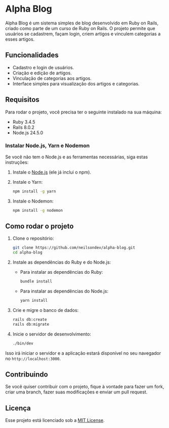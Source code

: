 # Alpha Blog

Alpha Blog é um sistema simples de blog desenvolvido em Ruby on Rails, criado como parte de um curso de Ruby on Rails. O projeto permite que usuários se cadastrem, façam login, criem artigos e vinculem categorias a esses artigos.

## Funcionalidades

- Cadastro e login de usuários.
- Criação e edição de artigos.
- Vinculação de categorias aos artigos.
- Interface simples para visualização dos artigos e categorias.

## Requisitos

Para rodar o projeto, você precisa ter o seguinte instalado na sua máquina:

- Ruby 3.4.5
- Rails 8.0.2
- Node.js 24.5.0

### Instalar Node.js, Yarn e Nodemon

Se você não tem o Node.js e as ferramentas necessárias, siga estas instruções:

1. Instale o [Node.js](https://nodejs.org/) (ele já inclui o npm).
2. Instale o Yarn:
   ```bash
   npm install -g yarn
   ```

3. Instale o Nodemon:

   ```bash
   npm install -g nodemon
   ```

## Como rodar o projeto

1. Clone o repositório:

   ```bash
   git clone https://github.com/neilsondev/alpha-blog.git
   cd alpha-blog
   ```

2. Instale as dependências do Ruby e do Node.js:

   * Para instalar as dependências do Ruby:

     ```bash
     bundle install
     ```
   * Para instalar as dependências do Node.js:

     ```bash
     yarn install
     ```

3. Crie e migre o banco de dados:

   ```bash
   rails db:create
   rails db:migrate
   ```

4. Inicie o servidor de desenvolvimento:

   ```bash
   ./bin/dev
   ```

Isso irá iniciar o servidor e a aplicação estará disponível no seu navegador no `http://localhost:3000`.

## Contribuindo

Se você quiser contribuir com o projeto, fique à vontade para fazer um fork, criar uma branch, fazer suas modificações e enviar um pull request.

## Licença

Esse projeto está licenciado sob a [MIT License](LICENSE).
